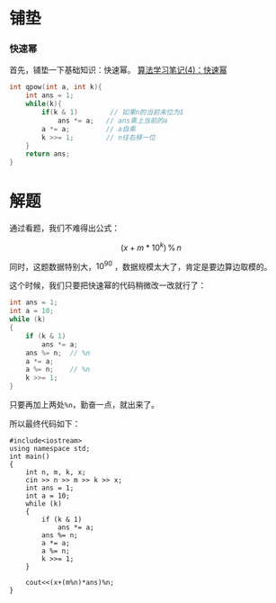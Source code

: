 # 铺垫

### 快速幂

首先，铺垫一下基础知识：快速幂。
[算法学习笔记(4)：快速幂](https://zhuanlan.zhihu.com/p/95902286)

```cpp
int qpow(int a, int k){
    int ans = 1;
    while(k){
        if(k & 1)        // 如果n的当前末位为1
            ans *= a;   // ans乘上当前的a
        a *= a;         // a自乘
        k >>= 1;        // n往右移一位
    }
    return ans;
}
```



# 解题

通过看题，我们不难得出公式：

$$
(x+m*10^k)\,\%\,n
$$

同时，这题数据特别大，${10^{90}}$ ，数据规模太大了，肯定是要边算边取模的。

这个时候，我们只要把快速幂的代码稍微改一改就行了：

```cpp
int ans = 1;
int a = 10;
while (k)
{
    if (k & 1)
        ans *= a;
    ans %= n;  // %n
    a *= a;
    a %= n;    // %n
    k >>= 1;
}
```

只要再加上两处`%n`，勤奋一点，就出来了。

所以最终代码如下：

```
#include<iostream>
using namespace std;
int main()
{
    int n, m, k, x;
    cin >> n >> m >> k >> x;
    int ans = 1;
    int a = 10;
    while (k)
    {
        if (k & 1)
            ans *= a;
        ans %= n;
        a *= a;
        a %= n;
        k >>= 1;
    }

    cout<<(x+(m%n)*ans)%n;
}
```
